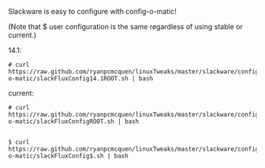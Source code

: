 Slackware is easy to configure with config-o-matic!

(Note that $ user configuration is the same regardless of using stable or current.)


14.1:

    # curl https://raw.github.com/ryanpcmcquen/linuxTweaks/master/slackware/config-o-matic/slackFluxConfig14.1ROOT.sh | bash

current:

    # curl https://raw.github.com/ryanpcmcquen/linuxTweaks/master/slackware/config-o-matic/slackFluxConfigROOT.sh | bash


    $ curl https://raw.github.com/ryanpcmcquen/linuxTweaks/master/slackware/config-o-matic/slackFluxConfig$.sh | bash
